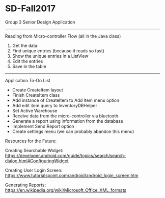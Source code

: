 # SD-Fall2017
Group 3 Senior Design Application

****
Reading from Micro-controller Flow (all in the Java class)
 1) Get the data
 2) Find unique entries (because it reads so fast)
 3) Show the unique entries in a ListView
 4) Edit the entries
 5) Save in the table
****

Application To-Do List

- Create CreateItem layout
- Finish CreateItem class
- Add instance of CreateItem to Add Item menu option
- Add edit item query to InventoryDBHelper
- Set Active Warehouse
- Receive data from the micro-controller via bluetooth
- Generate a report using information from the database
- Implement Send Report option
- Create settings menu (we can probably abandon this menu)

Resources for the Future:

Creating Searchable Widget:
https://developer.android.com/guide/topics/search/search-dialog.html#ConfiguringWidget

Creating User Login Screen:
https://www.tutorialspoint.com/android/android_login_screen.htm

Generating Reports:
https://en.wikipedia.org/wiki/Microsoft_Office_XML_formats

